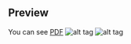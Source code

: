 ## Preview
You can see [PDF](https://github.com/abinesh-code/Resume/blob/main/Abinesh.pdf)
![alt tag](https://raw.githubusercontent.com/abinesh-code/Resume/main/images/IMG_20240715_112810.jpg)
![alt tag](https://raw.githubusercontent.com/abinesh-code/Resume/main/images/IMG_20240715_112749.jpg)
